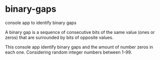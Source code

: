 # binary-gaps
console app to identify binary gaps

A binary gap is a sequence of consecutive bits of the same value (ones or zeros) that are surrounded by bits of opposite values.

This console app identify binary gaps and the amount of number zeros in each one. Considering random integer numbers between 1-99.